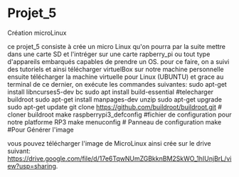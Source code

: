 # Projet_5
Création microLinux

ce projet_5 consiste à crée un micro Linux qu'on pourra par la suite mettre dans une carte SD et l'intréger sur une carte rapberry_pi ou tout type d'appareils embarqués capables de prendre un OS.
pour ce faire, on a suivi des tutoriels et ainsi télécharger virtuelBox sur notre machine personnelle ensuite télécharger la machine virtuelle pour Linux (UBUNTU) et grace au terminal de ce dernier, on exécute les commandes suivantes:
sudo apt-get install libncurses5-dev bc 
sudo apt install build-essential #telecharger buildroot
sudo apt-get install manpages-dev unzip
sudo apt-get upgrade 
sudo apt-get update
git clone https://github.com/buildroot/buildroot.git # cloner buildroot
make raspberrypi3_defconfig #fichier de configuration pour notre platforme RP3
make menuconfig # Panneau de configuration
make #Pour Générer l'image

vous pouvez télécharger l'image de MicroLinux ainsi crée sur le drive suivant: https://drive.google.com/file/d/17e6TqwNUmZGBkknBM2SkWO_1hIUnjBrL/view?usp=sharing.
